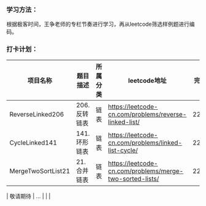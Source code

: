 ### 学习方法：
根据极客时间，王争老师的专栏节奏进行学习，再从leetcode筛选样例题进行编码。

### 打卡计划：
|  项目名称   | 题目描述  | 所属分类 | leetcode地址 | 完成时间
|  ----  | ----  | ---- | ---- | ----|
| ReverseLinked206  | 206. 反转链表 | 链表| https://leetcode-cn.com/problems/reverse-linked-list/ | 22.03.06
| CycleLinked141  | 141. 环形链表 | 链表| https://leetcode-cn.com/problems/linked-list-cycle/ | 22.03.06
| MergeTwoSortList21  | 21. 合并链表 | 链表| https://leetcode-cn.com/problems/merge-two-sorted-lists/ | 22.03.07


| 敬请期待  | ... |  | |

